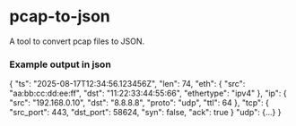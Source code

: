 # pcap-to-json

A tool to convert pcap files to JSON.

### Example output in json

{
"ts": "2025-08-17T12:34:56.123456Z",
"len": 74,
"eth": { "src": "aa:bb:cc:dd:ee:ff", "dst": "11:22:33:44:55:66", "ethertype": "ipv4" },
"ip": { "src": "192.168.0.10", "dst": "8.8.8.8", "proto": "udp", "ttl": 64 },
"tcp": { "src_port": 443, "dst_port": 58624, "syn": false, "ack": true }
"udp": {...}
}
